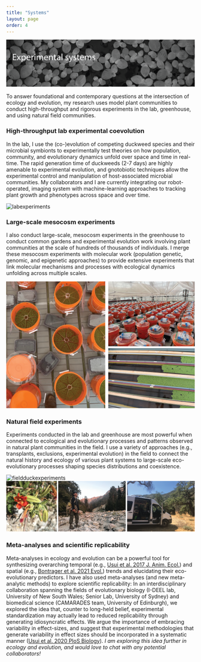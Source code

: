 ```yaml
---
title: "Systems"
layout: page
order: 4
---
```

![system](images/system-banner.png)

To answer foundational and contemporary questions at the intersection of ecology and evolution, my research uses model plant communities to conduct high-throughput and rigorous experiments in the lab, greenhouse, and using natural field communities.

### High-throughput lab experimental coevolution
In the lab, I use the (co-)evolution of competing duckweed species and their microbial symbionts to experimentally test theories on how population, community, and evolutionary dynamics unfold over space and time in real-time. The rapid generation time of duckweeds (2-7 days) are highly amenable to experimental evolution, and gnotobiotic techniques allow the experimental control and manipulation of host-associated microbial communities. My collaborators and I are currently integrating our robot-operated, imaging system with machine-learning approaches to tracking plant growth and phenotypes across space and over time.

![labexperiments](images/lab-exp.png)

### Large-scale mesocosm experiments
I also conduct large-scale, mesocosm experiments in the greenhouse to conduct common gardens and experimental evolution work involving plant communities at the scale of hundreds of thousands of individuals. I merge these mesocosm experiments with molecular work (population genetic, genomic, and epigenetic approaches) to provide extensive experiments that link molecular mechanisms and processes with ecological dynamics unfolding across multiple scales.

![mesoexperiments](images/meso.png)

### Natural field experiments
Experiments conducted in the lab and greenhouse are most powerful when connected to ecological and evolutionary processes and patterns observed in natural plant communities in the field. I use a variety of approaches (e.g., transplants, exclusions, experimental evolution) in the field to connect the natural history and ecology of various plant systems to large-scale eco-evolutionary processes shaping species distributions and coexistence.

![fieldduckexperiments](images/field-duck.png)
![fieldwork](images/fieldwork.png)

### Meta-analyses and scientific replicability
Meta-analyses in ecology and evolution can be a powerful tool for synthesizing overarching temporal (e.g., [Usui et al. 2017 J. Anim. Ecol.](https://besjournals.onlinelibrary.wiley.com/doi/full/10.1111/1365-2656.12612)) and spatial (e.g., [Bontrager et al. 2021 Evol.](https://onlinelibrary.wiley.com/doi/full/10.1111/evo.14231)) trends and elucidating their eco-evolutionary predictors. I have also used meta-analyses (and new meta-analytic methods) to explore scientific replicability: In an interdisciplinary collaboration spanning the fields of evolutionary biology (I-DEEL lab, University of New South Wales; Senior Lab, University of Sydney) and biomedical science (CAMARADES team, University of Edinburgh), we explored the idea that, counter to long-held belief, experimental standardization may actually lead to reduced replicability through generating idiosyncratic effects. We argue the importance of embracing variability in effect-sizes, and suggest that experimental methodologies that generate variability in effect sizes should be incorporated in a systematic manner ([Usui et al. 2020 PloS Biology](https://journals.plos.org/plosbiology/article?id=10.1371/journal.pbio.3001009)). <i>I am exploring this idea further in ecology and evolution, and would love to chat with any potential collaborators!</i>